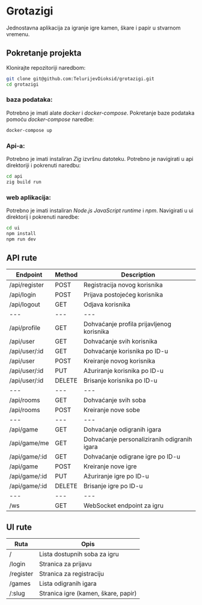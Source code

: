 # Grotazigi
Jednostavna aplikacija za igranje igre kamen, škare i papir u stvarnom vremenu.

## Pokretanje projekta
Klonirajte repozitoriji naredbom:
```bash
git clone git@github.com:TelurijevDioksid/grotazigi.git
cd grotazigi
```

### baza podataka:
Potrebno je imati alate _docker_ i _docker-compose_. Pokretanje baze podataka pomoću _docker-compose_ naredbe:
```bash
docker-compose up
```

### Api-a:
Potrebno je imati instaliran _Zig_ izvršnu datoteku. Potrebno je navigirati u api direktoriji i pokrenuti naredbu:
```bash
cd api
zig build run
```

### web aplikacija:
Potrebno je imati instaliran _Node.js JavaScript runtime_ i _npm_. Navigirati u ui direktorij i pokrenuti naredbe:
```bash
cd ui
npm install
npm run dev
```

## API rute
| Endpoint | Method | Description |
|---|---|---|
| /api/register | POST | Registracija novog korisnika |
| /api/login | POST | Prijava postojećeg korisnika |
| /api/logout | GET | Odjava korisnika |
|---|---|---|
| /api/profile | GET | Dohvaćanje profila prijavljenog korisnika |
| /api/user | GET | Dohvaćanje svih korisnika |
| /api/user/:id | GET | Dohvaćanje korisnika po ID-u |
| /api/user | POST | Kreiranje novog korisnika |
| /api/user/:id | PUT | Ažuriranje korisnika po ID-u |
| /api/user/:id | DELETE | Brisanje korisnika po ID-u |
|---|---|---|
| /api/rooms | GET | Dohvaćanje svih soba |
| /api/rooms | POST | Kreiranje nove sobe |
|---|---|---|
| /api/game | GET | Dohvaćanje odigranih igara |
| /api/game/me | GET | Dohvaćanje personaliziranih odigranih igara |
| /api/game/:id | GET | Dohvaćanje odigrane igre po ID-u |
| /api/game | POST | Kreiranje nove igre |
| /api/game/:id | PUT | Ažuriranje igre po ID-u |
| /api/game/:id | DELETE | Brisanje igre po ID-u |
|---|---|---|
| /ws | GET | WebSocket endpoint za igru |

## UI rute
| Ruta | Opis |
|---|---|
| / | Lista dostupnih soba za igru |
| /login | Stranica za prijavu |
| /register | Stranica za registraciju |
| /games | Lista odigranih igara |
| /:slug | Stranica igre (kamen, škare, papir) |

